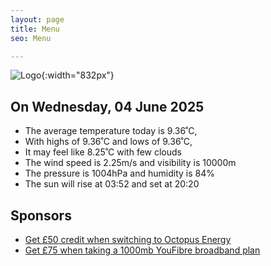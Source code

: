 ```yaml
---
layout: page
title: Menu
seo: Menu

---
```


![Logo](/images/logo.jpg){:width="832px"}

<!-- weather_marker starts -->
## On Wednesday, 04 June 2025

- The average temperature today is 9.36˚C,
- With highs of 9.36˚C and lows of 9.36˚C,
- It may feel like 8.25˚C with few clouds
- The wind speed is 2.25m/s and visibility is 10000m
- The pressure is 1004hPa and humidity is 84%
- The sun will rise at 03:52 and set at 20:20

<!-- weather_marker ends -->

## Sponsors

- [Get £50 credit when switching to Octopus Energy](https://bit.ly/3oD1nnS)
- [Get £75 when taking a 1000mb YouFibre broadband plan](https://aklam.io/91zWhU?)
